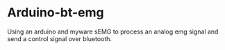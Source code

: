 # Arduino-bt-emg
Using an arduino and myware sEMG to process an analog emg signal and send a control signal over bluetooth. 

